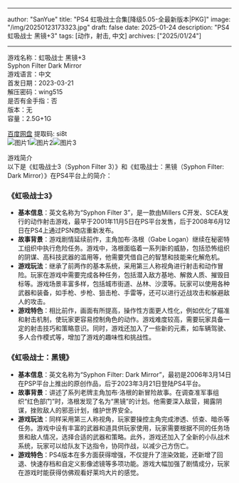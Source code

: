
---
author: "SanYue"
title: "PS4 虹吸战士合集[降级5.05-全最新版本|PKG]"
image: "/img/20250123173323.jpg"
draft: false
date: 2025-01-24
description: "PS4 虹吸战士 黑镜+3"
tags: [动作，射击, 中文]
archives: ["2025/01/24"]

---

游戏名称：虹吸战士 黑镜+3   
Syphon Filter Dark Mirror    
游戏语言：中文  
首发日期：2023-03-21  
解压密码：wing515  
是否有金手指：否  
版本：无   
容量：2.5G+1G

[百度网盘](https://pan.baidu.com/s/1OhUFHZ7QXkOqXQTsYqugSA) 提取码: si8t  
![图片1](/img/sckaho.jpg)![图片2](/img/sckahp.jpg)![图片3](/img/sckahn.jpg)  

游戏简介  
以下是《虹吸战士3（Syphon Filter 3）》和《虹吸战士：黑镜（Syphon Filter: Dark Mirror）》在PS4平台上的简介：

### 《虹吸战士3》
- **基本信息**：英文名称为“Syphon Filter 3”，是一款由Millers C开发、SCEA发行的动作射击游戏，最早于2001年11月5日在PS平台发售，后于2008年6月12日在PS4上通过PSN商店重新发布。
- **故事背景**：游戏剧情延续前作，主角加布·洛根（Gabe Logan）继续在秘密特工组织中执行危险任务。游戏中，洛根面临着一系列新的威胁，包括恐怖组织的阴谋、高科技武器的滥用等，他需要凭借自己的智慧和技能来化解危机。
- **游戏玩法**：继承了前两作的基本系统，采用第三人称视角进行射击和动作冒险。玩家在游戏中需要完成各种任务，包括潜入敌方基地、解救人质、摧毁目标等。游戏场景丰富多样，包括城市街道、丛林、沙漠等。玩家可以使用各种武器和装备，如手枪、步枪、狙击枪、手雷等，还可以进行近战攻击和躲避敌人的攻击。
- **游戏特色**：相比前作，画面有所提高，操作性方面更人性化，例如优化了瞄准和射击机制，使玩家更容易控制角色的动作。游戏难度较高，需要玩家具备一定的射击技巧和策略意识。同时，游戏还加入了一些新的元素，如车辆驾驶、多人合作模式等，增加了游戏的趣味性和挑战性。

### 《虹吸战士：黑镜》
- **基本信息**：英文名称为“Syphon Filter: Dark Mirror”，最初是2006年3月14日在PSP平台上推出的原创作品，后于2023年3月21日登陆PS4平台。
- **故事背景**：讲述了系列老牌主角加布·洛根的新冒险故事。在调查准军事组织“红色部门”时，洛根发现了名为“黑镜”的计划。他需要深入敌营，揭露阴谋，挫败敌人的邪恶计划，维护世界安全。
- **游戏玩法**：同样采用第三人称视角，玩家要操控主角完成渗透、侦查、暗杀等任务。游戏中设有丰富的武器和道具供玩家使用，玩家需要根据不同的任务场景和敌人情况，选择合适的武器和策略。此外，游戏还加入了全新的小队战术系统，玩家可以给队友下达指令，协同作战，以减少己方伤亡。
- **游戏特色**：PS4版本在多方面获得增强，不仅提升了渲染效能，还新增了回退、快速存档和自定义影像滤镜等多项功能。游戏大幅加强了剧情成分，玩家在游戏时能获得仿佛观看好莱坞大片的感觉。
